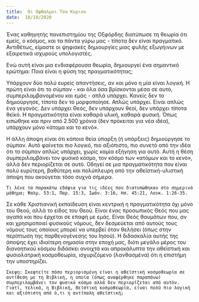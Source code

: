 ```yaml
---
title:  Οι Οφθαλμοι Του Κυριου
date:  18/10/2020
---
```


Ένας καθηγητής πανεπιστημίου της Οξφόρδης διατύπωσε τη θεωρία ότι εμείς, ο κόσμος, και τα πάντα γύρω μας - τίποτα δεν είναι πραγματικό. Αντιθέτως, είμαστε οι ψηφιακές δημιουργίες μιας φυλής εξωγήινων με εξαιρετικά ισχυρούς υπολογιστές.

Ενώ αυτή είναι μια ενδιαφέρουσα θεωρία, δημιουργεί ένα σημαντικό ερώτημα: Ποια είναι η φύση της πραγματικότητας;

Υπάρχουν δύο πολύ ευρείς απαντήσεις, αν και μόνο η μία είναι λογική. Η πρώτη είναι ότι το σύμπαν - και όλα όσα βρίσκονται μέσα σε αυτό, συμπεριλαμβανομένου και εμάς - απλά υπάρχει. Κανείς δεν το δημιούργησε, τίποτα δεν το μορφοποίησε. Απλώς υπάρχει. Είναι απλώς ένα γεγονός. Δεν υπάρχει Θεός, δεν υπάρχουν θεοί, δεν υπάρχει τίποτα θεϊκό. Η πραγματικότητα είναι καθαρά υλική, καθαρά φυσική. Όπως ειπώθηκε και πριν από 2.500 χρόνια (δεν πρόκειται για νέα ιδέα), υπάρχουν μόνο «άτομα και το κενό».

Η άλλη άποψη είναι ότι κάποια θεία ύπαρξη (ή υπάρξεις) δημιούργησε το σύμπαν. Αυτό φαίνεται πιο λογικό, πιο αξιόπιστο, πιο συνετό από την ιδέα ότι το σύμπαν απλώς υπάρχει, χωρίς καμία εξήγηση για αυτό. Αυτή η θέση συμπεριλαμβάνει τον φυσικό κόσμο, τον κόσμο των «ατόμων και το κενό», αλλά δεν περιορίζεται σε αυτό. Οδηγεί σε μια πραγματικότητα που είναι πολύ ευρύτερη, βαθύτερη και πολύπλευρη από την αθεϊστική-υλιστική άποψη που ακούγεται τόσο συχνά σήμερα.

`Τι λένε τα παρακάτω εδάφια για τις ιδέες που διατυπώθηκαν στο σημερινό μάθημα; Ψαλμ. 53:1, Παρ. 15:3, Ιωάν. 3:16, Ησ. 45:21, Λουκ. 1:26-35.`

Σε κάθε Χριστιανική εκπαίδευση είναι κεντρική η πραγματικότητα όχι μόνο του Θεού, αλλά το είδος του Θεού. Είναι ένας προσωπικός Θεός που μας αγαπά και που έρχεται σε επαφή με εμάς. Είναι Θεός θαυμάτων που, αν και χρησιμοποιεί φυσικούς νόμους, δεν δεσμεύεται από αυτούς τους νόμους τους οποίους μπορεί να υπερβεί όταν θελήσει (όπως στην περίπτωση της παρθενογένεσης του Ιησού). Η διδασκαλία αυτής της άποψης έχει ιδιαίτερη σημασία στην εποχή μας, διότι μεγάλο μέρος του διανοητικού κόσμου διδάσκει ανοιχτά και απροκάλυπτα την αθεϊστική και φυσιολατρική κοσμοθεωρία, ισχυριζόμενο (λανθασμένα) ότι η επιστήμη την υποστηρίζει.

`Σκεψη: Σκεφτείτε πόσο περιορισμένη είναι η αθεϊστική κοσμοθεωρία σε αντίθεση με τη Βιβλική, η οποία (όπως αναφέρθηκε παραπάνω) συμπεριλαμβάνει τον φυσικό κόσμο αλλά δεν περιορίζεται από αυτόν. Γιατί, τελικά, η Βιβλική, Θεϊστική κοσμοθεωρία, είναι πολύ πιο λογική και αξιόπιστη από ό,τι η αντίπαλη αθεϊστική;`